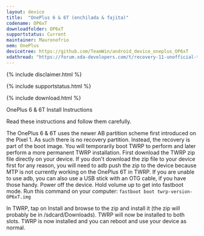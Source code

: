 ```yaml
---
layout: device
title:  "OnePlus 6 & 6T (enchilada & fajita)"
codename: OP6xT
downloadfolder: OP6xT
supportstatus: Current
maintainer: Mauronofrio
oem: OnePlus
devicetree: https://github.com/TeamWin/android_device_oneplus_OP6xT
xdathread: "https://forum.xda-developers.com/t/recovery-11-unofficial-twrp-for-oneplus-6-6t.4382121/"
---
```


{% include disclaimer.html %}

{% include supportstatus.html %}

{% include download.html %}

OnePlus 6 & 6T Install Instructions

Read these instructions and follow them carefully.

The OnePlus 6 & 6T uses the newer AB partition scheme first introduced on the Pixel 1. As such there is no recovery partition. Instead, the recovery is part of the boot image. You will temporarily boot TWRP to perform and later perform a more permanent TWRP installation. First download the TWRP zip file directly on your device. If you don't download the zip file to your device first for any reason, you will need to adb push the zip to the device because MTP is not currently working on the OnePlus 6T in TWRP. If you are unable to use adb, you can also use a USB stick with an OTG cable, if you have those handy.
Power off the device. Hold volume up to get into fastboot mode. Run this command on your computer:
`fastboot boot twrp-version-OP6xT.img`

In TWRP, tap on Install and browse to the zip and install it (the zip will probably be in /sdcard/Downloads). TWRP will now be installed to both slots. TWRP is now installed and you can reboot and use your device as normal.
